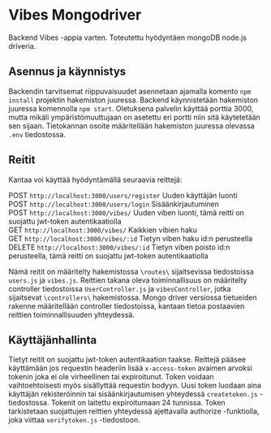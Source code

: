 # Vibes Mongodriver

Backend Vibes -appia varten. Toteutettu hyödyntäen mongoDB node.js driveria.

## Asennus ja käynnistys

Backendin tarvitsemat riippuvaisuudet asennetaan ajamalla komento `npm install` projektin hakemiston juuressa. Backend käynnistetään hakemiston juuressa komennolla `npm start`. Oletuksena palvelin käyttää porttia 3000, mutta mikäli ympäristömuuttujaan on asetettu eri portti niin sitä käytetetään sen sijaan. Tietokannan osoite määritellään hakemiston juuressa olevassa `.env` tiedostossa.

## Reitit

Kantaa voi käyttää hyödyntämällä seuraavia reittejä:

POST `http://localhost:3000/users/register` Uuden käyttäjän luonti</br>
POST `http://localhost:3000/users/login` Sisäänkirjautuminen</br>
POST `http://localhost:3000/vibes/` Uuden viben luonti, tämä reitti on suojattu jwt-token autentikaatiolla</br>
GET `http://localhost:3000/vibes/` Kaikkien vibien haku</br>
GET `http://localhost:3000/vibes/:id` Tietyn viben haku id:n perusteella</br>
DELETE `http://localhost:3000/vibes/:id` Tietyn viben poisto id:n perusteella, tämä reitti on suojattu jwt-token autentikaatiolla</br>

Nämä reitit on määritelty hakemistossa `\routes\` sijaitsevissa tiedostoissa `users.js` ja `vibes.js`.
Reittien takana oleva toiminnallisuus on määritelty controller tiedostoissa `UserController.js` ja `vibesController`, jotka sijaitsevat `\controllers\` hakemistossa.
Mongo driver versiossa tietueiden rakenne määritellään controller tiedostoissa, kantaan tietoa postaavien reittien toiminnallisuuden yhteydessä.


## Käyttäjänhallinta

Tietyt reitit on suojattu jwt-token autentikaation taakse. Reittejä pääsee käyttämään jos requestin headeriin lisää `x-access-token` avaimen arvoksi tokenin joka ei ole virheellinen tai expiroitunut. Token voidaan vaihtoehtoisesti myös sisällyttää requestin bodyyn. Uusi token luodaan aina käyttäjän rekisteröinnin tai sisäänkirjautumisen yhteydessä `createtoken.js` -tiedostossa. Tokenit on laitettu expiroitumaan 24 tunnissa. Token tarkistetaan suojattujen reittien yhteydessä ajettavalla authorize -funktiolla, joka viittaa `verifytoken.js` -tiedostoon.